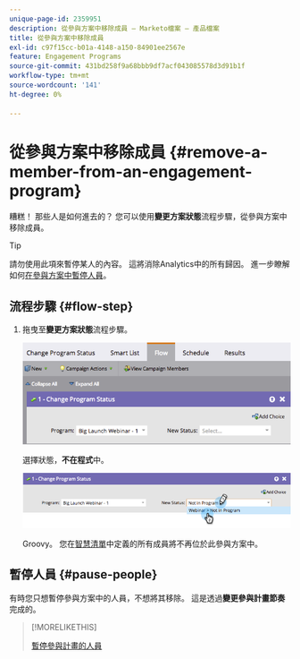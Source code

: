 ```yaml
---
unique-page-id: 2359951
description: 從參與方案中移除成員 — Marketo檔案 — 產品檔案
title: 從參與方案中移除成員
exl-id: c97f15cc-b01a-4148-a150-84901ee2567e
feature: Engagement Programs
source-git-commit: 431bd258f9a68bbb9df7acf043085578d3d91b1f
workflow-type: tm+mt
source-wordcount: '141'
ht-degree: 0%

---
```


# 從參與方案中移除成員 {#remove-a-member-from-an-engagement-program}

糟糕！ 那些人是如何進去的？ 您可以使用&#x200B;**變更方案狀態**&#x200B;流程步驟，從參與方案中移除成員。

>[!TIP]
>
>請勿使用此項來暫停某人的內容。 這將消除Analytics中的所有歸因。 進一步瞭解如何[在參與方案中暫停人員](/help/marketo/product-docs/email-marketing/drip-nurturing/using-engagement-programs/pause-people-in-an-engagement-program.md)。

## 流程步驟 {#flow-step}

1. 拖曳至&#x200B;**變更方案狀態**&#x200B;流程步驟。

   ![](assets/image2014-9-15-18-3a15-3a57.png)

   選擇狀態，**不在程式**&#x200B;中。

   ![](assets/image2014-9-15-18-3a16-3a2.png)

   Groovy。 您在[智慧清單](/help/marketo/product-docs/core-marketo-concepts/smart-lists-and-static-lists/creating-a-smart-list/create-a-smart-list.md)中定義的所有成員將不再位於此參與方案中。

## 暫停人員  {#pause-people}

有時您只想暫停參與方案中的人員，不想將其移除。 這是透過&#x200B;**變更參與計畫節奏**&#x200B;完成的。

>[!MORELIKETHIS]
>
>[暫停參與計畫的人員](/help/marketo/product-docs/email-marketing/drip-nurturing/using-engagement-programs/pause-people-in-an-engagement-program.md)

